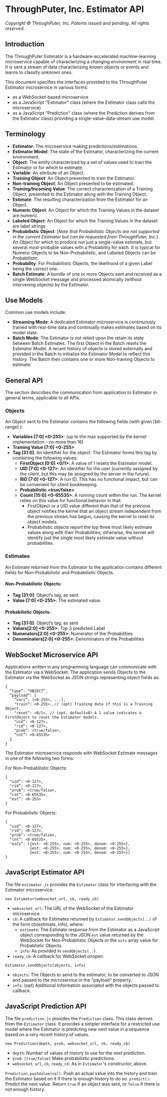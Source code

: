 # ThroughPuter, Inc. Estimator API

*Copyright © ThroughPuter, Inc. Patents issued and pending. All rights reserved.*

## Introduction 

The ThroughPuter Estimator is a hardware-accelerated machine-learning microservice capable of characterizing a changing environment in real time.
It is sent a stream of data characterizing known objects or events and learns to classify unknown ones.

This document specifies the interfaces provided to the ThroughPuter Estimator microservice in various forms: 
  - as a WebSocket-based microservice
  - as a JavaScript "Estimator" class (where the Estimator class calls the microservice)
  - as a JavaScript "Prediction" class (where the Prediction derives from the Estimator class) providing a single-value-data-stream use model.

## Terminology 

  - **Estimator**: The microservice making predictions/estimations.
  - **Estimator Model**: The state of the Estimator, characterizing the current environment.
  - **Object**: The entity characterized by a set of values used to train the Estimator or for which to estimate. 
  - **Variable**: An attribute of an Object.
  - **Training Object**: An Object presented to train the Estimator.
  - **Non-training Object**: An Object presented to be estimated.
  - **Training/Incoming Value**: The correct characterization of a Training Object, presented to the Estimator along with the Training Object. 
  - **Estimate**: The resulting characterization from the Estimator for an Object. 
  - **Numeric Object**: An Object for which the Training Values in the dataset are numeric. 
  - **Labeled Object**: An Object for which the Training Values in the dataset are label strings. 
  - **Probabilistic Object**: \[*Note that Probabilistic Objects are not supported in the current Estimator but can be requested from ThroughPuter, Inc.*\] An Object for which to produce not just a single-value estimate, but several most-probable values with a Probability for each.
  It is typical for Numeric Objects to be Non-Probabilistic, and Labeled Objects can be Probabilistic. 
  - **Probability**: For Probabilistic Objects, the likelihood of a given Label being the correct one. 
  - **Batch Estimate**: A bundle of one or more Objects sent and received as a single WebSocket message and processed atomically
  (without intervening objects) by the Estimator.

## Use Models

Common use models include:
  - **Streaming Mode**: A dedicated Estimator microservice is continuously trained with real-time data and continually makes estimates based on its model state.
  - **Batch Mode**: The Estimator is not relied upon the retain its state between Batch Estimates. The first Object in the Batch resets the Estimator Model.
  A recent history of objects is stored externally and provided in the Batch to initialize the Estimator Model to reflect this history. The Batch then contains one
  or more Non-training Objects to estimate.


## General API 

The section describes the communication from application to Estimator in general terms, applicable to all APIs. 

### Objects 

An Object sent to the Estimator contains the following fields (with given [bit-range] <value-range>): 

  - **Variables [7:0] <0-255>**: (up to the max supported by the kernel implementation – no more than 16)  
  - **Training Value [7:0] <0-255>**
  - **Tag [31:0]**: An identifier for the object. The Estimator forms this tag by combining the following values:
    - **FirstObject [0:0] <0/1>**: A value of 1 resets the Estimator model. 
    - **UID [7:0] <0-127>**: An identifier for the user (currently assigned by the client, but this may be assigned by the server in the future). 
    - **RID [7:0] <0-127>**: A run ID. This has no functional impact, but can be convenient for client bookkeeping. 
    - **Probabilistic <true/false>**
    - **Count [15:0] <0-65535>**: A running count within the run. The kernel relies on this value for functional behavior in that: 
      - FirstObject or a UID value different than that of the previous object notifies the kernel that an object stream independent from the previous stream has begun, causing the kernel to reset its object models. 
      - Probabilistic objects report the top three most likely estimate values along with their Probabilities; otherwise, the kernel will identify just the single most likely estimate value without probabilities. 

### Estimates 

An Estimate returned from the Estimator to the application contains different fields for Non-Probabilistic and Probabilistic Objects. 

#### Non-Probabilistic Objects: 

  - **Tag [31:0]**: Object’s tag, as sent. 
  - **Value [7:0] <0-255>**: The estimated value. 

#### Probabilistic Objects: 

  - **Tag [31:0]**: Object’s tag, as sent 
  - **Values[2:0] <0-255>**: Top 3 predicted Label 
  - **Numerators[2:0] <0-255>**: Numerator of the Probabilities 
  - **Denominators[2:0] <0-255>**: Denominators of the Probabilities 



## WebSocket Microservice API 

Applications written in any programming language can communicate with the Estimator via a WebSocket. The application
sends Objects to the Estimator via the WebSocket as JSON strings representing object fields as:

```
{ 
  “type”: “OBJECT”, 
  “payload”: { 
    “vars”: [<0-255>, ...], 
    "train“: <0-255>, // (opt) Training data if this is a Training Object. 
    "reset“: <0/1>, // (opt, default=0) A 1 value indicates a FirstObject to reset the Estimator models. 
    "uid“: <0-127>, 
    "rid“: <0-127>, 
    "prob“: <true/false>, 
    “cnt”: <0-65535>
  } 
} 
```

The Estimator microservice responds with WebSocket Estimate messages in one of the following two forms:

For Non-Probabilistic Objects: 

```
{ 
  "uid“: <0-127>, 
  "rid“: <0-127>, 
  "prob“: <true/false>, 
  “cnt”: <0-65535>, 
  “est”: <0-255> 
}
```

For Probabilistic Objects: 

```
{ 
  "uid“: <0-127>, 
  "rid“: <0-127>, 
  "prob“: <true/false>, 
  “cnt”: <0-65535>, 
  "ests“: [{est: <0-255>, num: <0-255>, denom: <0-255>}, 
           {est: <0-255>, num: <0-255>, denom: <0-255>}, 
           {est: <0-255>, num: <0-255>, denom: <0-255>}] 
} 
```


## JavaScript Estimator API 

The file `estimator.js` provides the `Estimator` class for interfacing with the Estimator microservice: 

`new Estimator(websocket_url, cb, ready_cb)`

  - `websocket_url`: The URL of the WebSocket of the Estimator microservice.
  - `cb`: A callback for Estimates returned by `Estimator.sendObjects(..)` of the form cb(estimate, info), where:
    - `estimate`: The Estimate response from the Estimator as a JavaScript object corresponding to the JSON `est` value returned by the WebSocket for Non-Probablistic Objects or the `ests` array value for Probablistic Objects.
    - `info`: As provided in `sendObjects(..)`.
  - `ready_cb`: A callback for WebSocket.onopen. 

`Estimator.sendObjects(objects, info)`

  - `objects`: The Objects to send to the estimator, to be converted to JSON and passed to the microservice in the "payload" property.
  - `info`: (opt) Additional information associated with the objects passed to callback. 


## JavaScript Prediction API

The file `prediction.js` provides the `Prediction` class. This class derives from the `Estimator` class. It provides a simpler
interface for a restricted use model where the Estimator is predicting new next value in a sequence based on a very recent
history of values.

`new Prediction(depth, prob, websocket_url, cb, ready_cb)`

  - `depth`: Number of values of history to use for the next prediction.
  - `prob`: `[true/false]` Make probabilistic predictions.
  - `websocket_url`, `cb`, `ready_cb`: As in `Estimator`'s constructor, above.

`Prediction.pushValue(val)`: Push an actual value into the history and train the Estimator based on it if there is enough history to do so.
`predict()`: Predict the next value. Return `true` if an object was sent, or `false` if there is not enough history.
 

